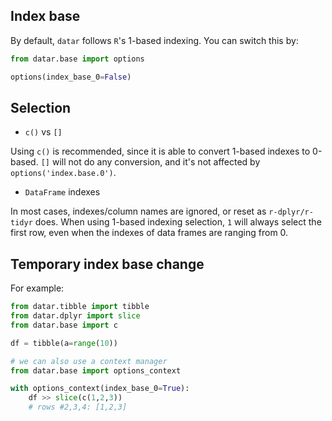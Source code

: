 ## Index base

By default, `datar` follows `R`'s 1-based indexing. You can switch this by:
```python
from datar.base import options

options(index_base_0=False)
```

## Selection

- `c()` vs `[]`

Using `c()` is recommended, since it is able to convert 1-based indexes to 0-based.
`[]` will not do any conversion, and it's not affected by `options('index.base.0')`.

- `DataFrame` indexes

In most cases, indexes/column names are ignored, or reset as `r-dplyr/r-tidyr` does.
When using 1-based indexing selection, `1` will always select the first row, even when the indexes of data frames are ranging from 0.

## Temporary index base change

For example:

```python
from datar.tibble import tibble
from datar.dplyr import slice
from datar.base import c

df = tibble(a=range(10))

# we can also use a context manager
from datar.base import options_context

with options_context(index_base_0=True):
    df >> slice(c(1,2,3))
    # rows #2,3,4: [1,2,3]
```
